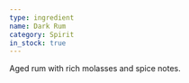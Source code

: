 ```yaml
---
type: ingredient
name: Dark Rum
category: Spirit
in_stock: true
---
```


Aged rum with rich molasses and spice notes.
